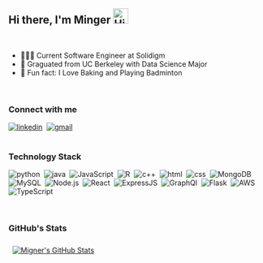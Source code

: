 ## Hi there, I'm Minger <img src="https://raw.githubusercontent.com/nakulbhati/nakulbhati/master/contain/Hi.gif" width="30px" alt="Hi"> </h2>

<br/>

- 👩🏻‍💻 Current Software Engineer at Solidigm
- 🏫 Graguated from UC Berkeley with Data Science Major
- 🏸 Fun fact: I Love Baking and Playing Badminton
<br/>

### Connect with me

[<img  alt="linkedin" src="https://img.shields.io/badge/LinkedIn-0077B5?&style=for-the-badge&logo=linkedin&logoColor=white" />](https://www.linkedin.com/in/minger-lin/)&nbsp;
[<img alt="gmail" src="https://img.shields.io/badge/Gmail-D14836?style=for-the-badge&logo=gmail&logoColor=white" />](mailto:mingerlin1001@gmail.com)
<br/>
<br/>

### Technology Stack

<img alt="python" src="https://img.shields.io/badge/Python-3776AB?style=for-the-badge&logo=python&logoColor=white" />&nbsp;
<img alt="java" src="https://img.shields.io/badge/Java-ED8B00?style=for-the-badge&logo=java&logoColor=white" />&nbsp;
<img alt="JavaScript" src="https://img.shields.io/badge/JavaScript-F7DF1E?style=for-the-badge&logo=javascript&logoColor=black" />&nbsp;
<img alt="R" src="https://img.shields.io/badge/R-276DC3?style=for-the-badge&logo=r&logoColor=white" />&nbsp;
<img alt="c++" src="https://img.shields.io/badge/C%2B%2B-00599C?style=for-the-badge&logo=c%2B%2B&logoColor=white" />&nbsp;
<img alt="html" src="https://img.shields.io/badge/HTML5-E34F26?style=for-the-badge&logo=html5&logoColor=white" />&nbsp;
<img alt="css" src="https://img.shields.io/badge/CSS-239120?&style=for-the-badge&logo=css3&logoColor=white" />&nbsp;
<img alt="MongoDB" src="https://img.shields.io/badge/MongoDB-4EA94B?style=for-the-badge&logo=mongodb&logoColor=white" />&nbsp;
<img alt="MySQL" src="https://img.shields.io/badge/MySQL-00000F?style=for-the-badge&logo=mysql&logoColor=white" />&nbsp;
<img alt="Node.js" src="https://img.shields.io/badge/Node.js-339933?style=for-the-badge&logo=nodedotjs&logoColor=white" />&nbsp;
<img alt="React" src="https://img.shields.io/badge/React-20232A?style=for-the-badge&logo=react&logoColor=61DAFB" />&nbsp;
<img alt="ExpressJS" src="https://img.shields.io/badge/Express.js-000000?style=for-the-badge&logo=express&logoColor=white" />&nbsp;
<img alt="GraphQl" src="https://img.shields.io/badge/GraphQl-E10098?style=for-the-badge&logo=graphql&logoColor=white" />&nbsp;
<img alt="Flask" src="https://img.shields.io/badge/Flask-000000?style=for-the-badge&logo=flask&logoColor=white" />&nbsp;
<img alt="AWS" src="https://img.shields.io/badge/Amazon_AWS-232F3E?style=for-the-badge&logo=amazon-aws&logoColor=white" />&nbsp;
<img alt="TypeScript" src="https://img.shields.io/badge/TypeScript-007ACC?style=for-the-badge&logo=typescript&logoColor=white" />&nbsp;

<br/>

### GitHub's Stats

<a href="https://github.com/thuyle97" >
  <img style="margin:0.5rem" src="https://github-readme-stats.vercel.app/api?username=mingerlin&show_icons=true&count_private=true&hide=issues,stars,prs,contribs&theme=dracula" alt="Migner's GitHub Stats" />
</a>
